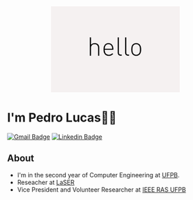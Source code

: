 <div align="center">
    <img src="https://github.com/JovemPedr0/JovemPedr0/blob/main/hello.gif" >
</div>

# I'm Pedro Lucas🙋‍♂️
[![Gmail Badge](https://img.shields.io/badge/-Gmail-c14438?style=flat-square&logo=Gmail&logoColor=white&link=mailto:plvm0220@gmail.com)](mailto:plvm0220@gmail.com)
[![Linkedin Badge](https://img.shields.io/badge/-LinkedIn-blue?style=flat-square&logo=Linkedin&logoColor=white&link=https:https://www.linkedin.com/in/pedro-lucas-valeriano-de-mira-466407211/)](https://www.linkedin.com/in/pedro-lucas-466407211/)

## About
   - I'm in the second year of Computer Engineering at [UFPB](http://ci.ufpb.br/).
   - Reseacher at <a href="https://laser.ci.ufpb.br/en/">LaSER</a><br/>
   - Vice President and Volunteer Researcher at <a href="https://github.com/RAS-UFPB">IEEE RAS UFPB</a><br/>



